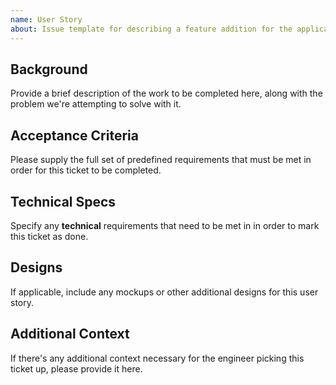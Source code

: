 ```yaml
---
name: User Story
about: Issue template for describing a feature addition for the application.
---
```


## Background
Provide a brief description of the work to be completed here, along with the problem we're attempting to solve with it.

## Acceptance Criteria
Please supply the full set of predefined requirements that must be met in order for this ticket to be completed.

## Technical Specs
Specify any **technical** requirements that need to be met in in order to mark this ticket as done.

## Designs
If applicable, include any mockups or other additional designs for this user story.

## Additional Context
If there's any additional context necessary for the engineer picking this ticket up, please provide it here.